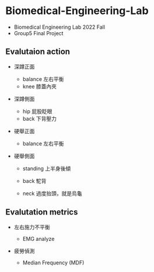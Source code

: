 # Biomedical-Engineering-Lab
* Biomedical Engineering Lab 2022 Fall  
* Group5 Final Project

## Evalutaion action
* 深蹲正面 
  * balance 左右平衡
  * knee 膝蓋內夾

* 深蹲側面
  * hip 屁股眨眼
  * back 下背壓力
 
* 硬舉正面
  * balance 左右平衡

* 硬舉側面

  * standing 上半身後傾

  * back 駝背

  * neck 過度抬頭，就是烏龜

## Evalutation metrics
* 左右施力不平衡
  * EMG analyze

* 疲勞偵測
  * Median Frequency (MDF)
